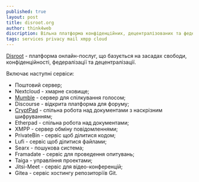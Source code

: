 ```yaml
---
published: true
layout: post
title: disroot.org
author: think4web
discription: Вільна платформа конфіденційних, децентралізованих та федеративних онлайн-послуг.
tags: services privacy mail xmpp cloud 
---
```


[Disroot](https://disroot.org/) - платформа онлайн-послуг, що базується на засадах свободи, конфіденційності, федералізації та децентралізації.

Включає наступні сервіси: 
- Поштовий сервер;
- Nextcloud - хмарне сховище;
- [Mumble](/Mumble) - сервер для спілкування голосом;
- Discourse - відкрита платформа для форуму;
- [CryptPad](/CryptPad/) - спільна робота над документами з наскрізним шифруванням;
- Etherpad - спільна робота над документами;
- XMPP - сервер обміну повідомленнями;
- PrivateBin - сервіс щоб ділитися кодом;
- Lufi - сервіс щоб ділитися файлами;
- Searx - пошукова система;
- Framadate - сервіс для проведення опитувань;
- Taiga - управління проектами;
- Jitsi-Meet - сервіс для відео-конференцій;
- Gitea - сервіс хостингу репозиторіїв Git.
